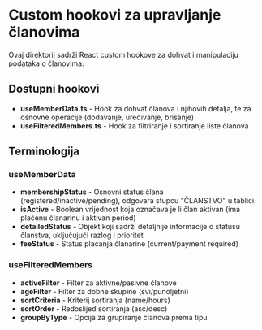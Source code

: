 # Custom hookovi za upravljanje članovima

Ovaj direktorij sadrži React custom hookove za dohvat i manipulaciju podataka o članovima.

## Dostupni hookovi

- **useMemberData.ts** - Hook za dohvat članova i njihovih detalja, te za osnovne operacije (dodavanje, uređivanje, brisanje)
- **useFilteredMembers.ts** - Hook za filtriranje i sortiranje liste članova

## Terminologija

### useMemberData

- **membershipStatus** - Osnovni status člana (registered/inactive/pending), odgovara stupcu "ČLANSTVO" u tablici
- **isActive** - Boolean vrijednost koja označava je li član aktivan (ima plaćenu članarinu i aktivan period)
- **detailedStatus** - Objekt koji sadrži detaljnije informacije o statusu članstva, uključujući razlog i prioritet
- **feeStatus** - Status plaćanja članarine (current/payment required)

### useFilteredMembers

- **activeFilter** - Filter za aktivne/pasivne članove
- **ageFilter** - Filter za dobne skupine (svi/punoljetni)
- **sortCriteria** - Kriterij sortiranja (name/hours)
- **sortOrder** - Redoslijed sortiranja (asc/desc)
- **groupByType** - Opcija za grupiranje članova prema tipu
